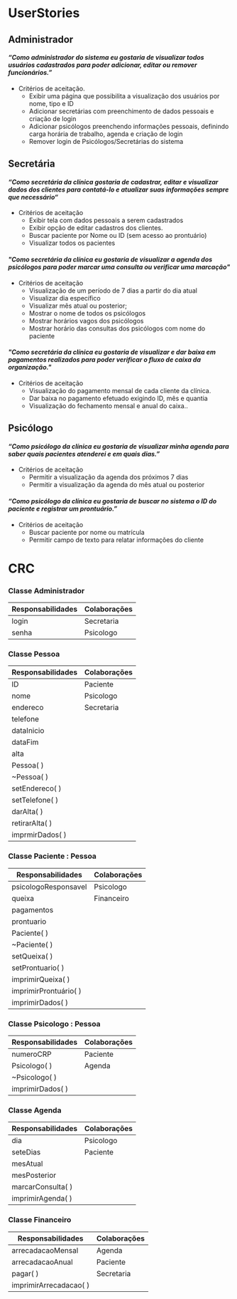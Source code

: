 ﻿# UserStories

## Administrador

#### *“Como administrador do sistema eu gostaria de visualizar todos usuários cadastrados para poder adicionar, editar ou remover funcionários.”*
- Critérios de aceitação.
	- Exibir uma página que possibilita a visualização dos usuários por nome, tipo e ID
	-   Adicionar secretárias com preenchimento de dados pessoais e criação de login    
	- Adicionar psicólogos preenchendo informações pessoais, definindo carga horária de trabalho, agenda e criação de login
	- Remover login de Psicólogos/Secretárias do sistema

## Secretária

#### *“Como secretária da clínica gostaria de cadastrar, editar e visualizar dados dos clientes para contatá-lo e atualizar suas informações sempre que necessário“*
-   Critérios de aceitação
	-   Exibir tela com dados pessoais a serem cadastrados
    -   Exibir opção de editar cadastros dos clientes.
    -   Buscar paciente por Nome ou ID (sem acesso ao prontuário)
    -   Visualizar todos os pacientes
    
#### *"Como secretária da clínica eu gostaria de visualizar a agenda dos psicólogos para poder marcar uma consulta ou verificar uma marcação"*

   - Critérios de aceitação
	    -   Visualização de um período de 7 dias a partir do dia atual
	    -   Visualizar dia específico
	    -   Visualizar mês atual ou posterior;
	    -   Mostrar o nome de todos os psicólogos
	    -   Mostrar horários vagos dos psicólogos
	    -   Mostrar horário das consultas dos psicólogos com nome do paciente
#### *"Como secretária da clínica eu gostaria de visualizar e dar baixa em pagamentos realizados para poder verificar o fluxo de caixa da organização."*

-   Critérios de aceitação
    -   Visualização do pagamento mensal de cada cliente da clínica.
    -   Dar baixa no pagamento efetuado exigindo ID, mês e quantia
    -   Visualização do fechamento mensal e anual do caixa..
## Psicólogo
#### *“Como psicólogo da clínica eu gostaria de visualizar minha agenda para saber quais pacientes atenderei e em quais dias.”*
-   Critérios de aceitação
	 -   Permitir a visualização da agenda dos próximos 7 dias
    -   Permitir a visualização da agenda do mês atual ou posterior

#### *“Como psicólogo da clínica eu gostaria de buscar no sistema o ID do paciente e registrar um prontuário.”*
-   Critérios de aceitação
	-  Buscar paciente por nome ou matrícula
    - Permitir campo de texto para relatar informações do cliente
# CRC
### Classe Administrador
| Responsabilidades | Colaborações  |
|--|--|
|login| Secretaria |
|senha|Psicologo|

### Classe Pessoa
|Responsabilidades| Colaborações |
|--|--|
|ID  | Paciente |
|nome|Psicologo|
|endereco|Secretaria|
|telefone|
|dataInicio|
|dataFim|
|alta|
|Pessoa( )|
|~Pessoa( )|
|setEndereco( )|
|setTelefone( )|
|darAlta( )|
|retirarAlta( )|
|imprmirDados( )|

### Classe Paciente : Pessoa
|Responsabilidades  | Colaborações |
|--|--|
|psicologoResponsavel  | Psicologo |
|queixa|Financeiro|
|pagamentos|
|prontuario|
|Paciente( )|
|~Paciente( )|
|setQueixa( )|
|setProntuario( )|
|imprimirQueixa( )|
|imprimirProntuário( )|
|imprimirDados( )|

### Classe Psicologo : Pessoa
|Responsabilidades| Colaborações |
|--|--|
|numeroCRP  | Paciente |
|Psicologo( )| Agenda|
|~Psicologo( )|
|imprimirDados( )|

### Classe Agenda
|Responsabilidades| Colaborações |
|--|--|
|dia|Psicologo|
|seteDias|Paciente|
|mesAtual|
|mesPosterior|
|marcarConsulta( )|
|imprimirAgenda( )|

### Classe Financeiro
|Responsabilidades| Colaborações |
|--|--|
|arrecadacaoMensal  | Agenda |
|arrecadacaoAnual|Paciente|
|pagar( )|Secretaria|
|imprimirArrecadacao( )|







